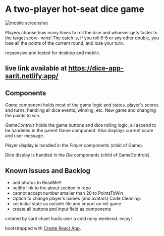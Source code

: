 # A two-player hot-seat dice game

![mobile screenshot](https://drive.google.com/file/d/1_eaqIDPjNcKgai8Q3eer3bMe2pIvZS9q/view?usp=sharing)

Players choose how many times to roll the dice and whoever gets faster to the target score- wins!
The catch is, if you roll 6-6 or any other double, you lose all the points of the current round, and lose your turn.

responsive and tested for desktop and mobile.

## live link available at https://dice-app-sarit.netlify.app/

## Components

_Game_ component holds most of the game logic and states.
player's scores and turns, handling all dice events, winning, etc. New game and changing the points to win.

_GameControls_ holds the game buttons and dice rolling logic, all ascend to be handeled in the parent Game component. Also displays current score and user message.

Player display is handled in the _Player_ components (child of Game).

Dice display is handled in the _Die_ components (child of GameControls).

## Known Issues and Backlog

- add photos to ReadMe!!
- netlify link to the about section in repo
- cannot accept number smaller than 20 to PointsToWin
- Option to change player's names (and avatars)
  Code Cleaning:
- set initial state as outside file and import on init game
- create all buttons and input field as components

created by sarit chaet hudis over a cold rainy weekend. enjoy!

bootstrapped with [Create React App](https://github.com/facebook/create-react-app).
